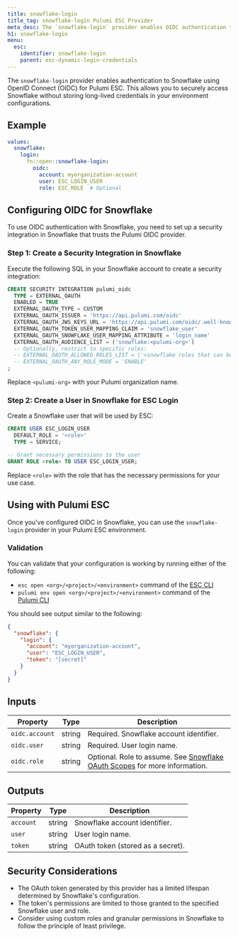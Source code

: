 ```yaml
---
title: snowflake-login
title_tag: snowflake-login Pulumi ESC Provider
meta_desc: The `snowflake-login` provider enables OIDC authentication to Snowflake for use with Pulumi ESC.
h1: snowflake-login
menu:
  esc:
    identifier: snowflake-login
    parent: esc-dynamic-login-credentials
---
```


The `snowflake-login` provider enables authentication to Snowflake using OpenID Connect (OIDC) for Pulumi ESC. This allows you to securely access Snowflake without storing long-lived credentials in your environment configurations.

## Example

```yaml
values:
  snowflake:
    login:
      fn::open::snowflake-login:
        oidc:
          account: myorganization-account
          user: ESC_LOGIN_USER
          role: ESC_ROLE  # Optional
```

## Configuring OIDC for Snowflake

To use OIDC authentication with Snowflake, you need to set up a security integration in Snowflake that trusts the Pulumi OIDC provider.

### Step 1: Create a Security Integration in Snowflake

Execute the following SQL in your Snowflake account to create a security integration:

```sql
CREATE SECURITY INTEGRATION pulumi_oidc
  TYPE = EXTERNAL_OAUTH
  ENABLED = TRUE
  EXTERNAL_OAUTH_TYPE = CUSTOM
  EXTERNAL_OAUTH_ISSUER = 'https://api.pulumi.com/oidc'
  EXTERNAL_OAUTH_JWS_KEYS_URL = 'https://api.pulumi.com/oidc/.well-known/jwks'
  EXTERNAL_OAUTH_TOKEN_USER_MAPPING_CLAIM = 'snowflake_user'
  EXTERNAL_OAUTH_SNOWFLAKE_USER_MAPPING_ATTRIBUTE = 'login_name'
  EXTERNAL_OAUTH_AUDIENCE_LIST = ('snowflake:<pulumi-org>')
  -- Optionally, restrict to specific roles:
  -- EXTERNAL_OAUTH_ALLOWED_ROLES_LIST = ('<snowflake roles that can be assumed>')
  -- EXTERNAL_OAUTH_ANY_ROLE_MODE = 'ENABLE'
;
```

Replace `<pulumi-org>` with your Pulumi organization name.

### Step 2: Create a User in Snowflake for ESC Login

Create a Snowflake user that will be used by ESC:

```sql
CREATE USER ESC_LOGIN_USER
  DEFAULT_ROLE = '<role>'
  TYPE = SERVICE;

-- Grant necessary permissions to the user
GRANT ROLE <role> TO USER ESC_LOGIN_USER;
```

Replace `<role>` with the role that has the necessary permissions for your use case.

## Using with Pulumi ESC

Once you've configured OIDC in Snowflake, you can use the `snowflake-login` provider in your Pulumi ESC environment.

### Validation

You can validate that your configuration is working by running either of the following:

* `esc open <org>/<project>/<environment>` command of the [ESC CLI](/docs/esc-cli/)
* `pulumi env open <org>/<project>/<environment>` command of the [Pulumi CLI](/docs/install/)

You should see output similar to the following:

```json
{
  "snowflake": {
    "login": {
      "account": "myorganization-account",
      "user": "ESC_LOGIN_USER",
      "token": "[secret]"
    }
  }
}
```

## Inputs

| Property            | Type   | Description                                                                             |
|---------------------|--------|-----------------------------------------------------------------------------------------|
| `oidc.account`      | string | Required. Snowflake account identifier.                                                 |
| `oidc.user`         | string | Required. User login name.                                                              |
| `oidc.role`         | string | Optional. Role to assume. See [Snowflake OAuth Scopes](https://docs.snowflake.com/en/user-guide/oauth-ext-overview#scopes) for more information. |

## Outputs

| Property   | Type   | Description                              |
|------------|--------|------------------------------------------|
| `account`  | string | Snowflake account identifier.            |
| `user`     | string | User login name.                         |
| `token`    | string | OAuth token (stored as a secret).        |

## Security Considerations

- The OAuth token generated by this provider has a limited lifespan determined by Snowflake's configuration.
- The token's permissions are limited to those granted to the specified Snowflake user and role.
- Consider using custom roles and granular permissions in Snowflake to follow the principle of least privilege.